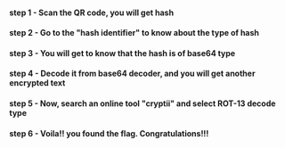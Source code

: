 #### step 1 - Scan the QR code, you will get hash
#### step 2 - Go to the "hash identifier" to know about the type of hash
#### step 3 - You will get to know that the hash is of base64 type
#### step 4 - Decode it from base64 decoder, and you will get another encrypted text
#### step 5 - Now, search an online tool "cryptii" and select ROT-13 decode type
#### step 6 - Voila!! you found the flag. Congratulations!!!
